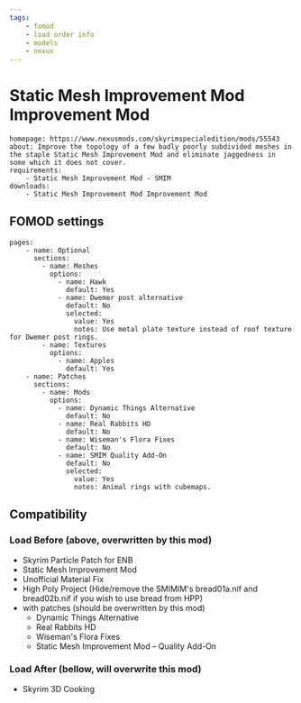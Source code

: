 ```yaml
---
tags:
    - fomod
    - load order info
    - models
    - nexus
---
```


# Static Mesh Improvement Mod Improvement Mod

```project_info
homepage: https://www.nexusmods.com/skyrimspecialedition/mods/55543
about: Improve the topology of a few badly poorly subdivided meshes in the staple Static Mesh Improvement Mod and eliminate jaggedness in some which it does not cover.
requirements:
    - Static Mesh Improvement Mod - SMIM
downloads:
    - Static Mesh Improvement Mod Improvement Mod
```

## FOMOD settings

```fomod_settings
pages:
    - name: Optional
      sections:
        - name: Meshes
          options:
            - name: Hawk
              default: Yes
            - name: Dwemer post alternative
              default: No
              selected:
                value: Yes
                notes: Use metal plate texture instead of roof texture for Dwemer post rings.
        - name: Textures
          options:
            - name: Apples
              default: Yes
    - name: Patches
      sections:
        - name: Mods
          options:
            - name: Dynamic Things Alternative
              default: No
            - name: Real Rabbits HD
              default: No
            - name: Wiseman's Flora Fixes
              default: No
            - name: SMIM Quality Add-On
              default: No
              selected:
                value: Yes
                notes: Animal rings with cubemaps.
```

## Compatibility

### Load Before (above, overwritten by this mod)

* Skyrim Particle Patch for ENB
* Static Mesh Improvement Mod
* Unofficial Material Fix
* High Poly Project (Hide/remove the SMIMIM's bread01a.nif and bread02b.nif if you wish to use bread from HPP)
* with patches (should be overwritten by this mod)
    * Dynamic Things Alternative
    * Real Rabbits HD
    * Wiseman's Flora Fixes
    * Static Mesh Improvement Mod – Quality Add-On

### Load After (bellow, will overwrite this mod)

* Skyrim 3D Cooking
